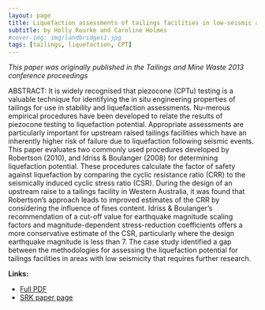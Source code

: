 ```yaml
---
layout: page
title: Liquefaction assessments of tailings facilities in low-seismic areas
subtitle: by Holly Rourke and Caroline Holmes
#cover-img: img/landbridges1.jpg
tags: [tailings, liquefaction, CPT]
---
```


*This paper was originally published in the Tailings and Mine Waste 2013 conference proceedings*

ABSTRACT: It is widely recognised that piezocone (CPTu) testing is a valuable technique for identifying the in situ engineering properties of tailings for use in stability and liquefaction assessments. Nu-merous empirical procedures have been developed to relate the results of piezocone testing to liquefaction potential.  Appropriate assessments are particularly important for upstream raised tailings facilities which have an inherently higher risk of failure due to liquefaction following seismic events.  This paper evaluates two commonly used procedures developed by Robertson (2010), and Idriss & Boulanger (2008) for determining liquefaction potential.  These procedures calculate the factor of safety against liquefaction by comparing the cyclic resistance ratio (CRR) to the seismically induced cyclic stress ratio (CSR).  During the design of an upstream raise to a tailings facility in Western Australia, it was found that Robertson’s approach leads to improved estimates of the CRR by considering the influence of fines content.  Idriss & Boulanger’s recommendation of a cut-off value for earthquake magnitude scaling factors and magnitude-dependent stress-reduction coefficients offers a more conservative estimate of the CSR, particularly where the design earthquake magnitude is less than 7. The case study identified a gap between the methodologies for assessing the liquefaction potential for tailings facilities in areas with low seismicity that requires further research.

**Links:** 
 - [Full PDF](https://www.na.srk.com/sites/default/files/file/HRourke_LiqueficationAssessmentsofTailingsFacilities_2013.pdf)
 - [SRK paper page](https://www.na.srk.com/en/publication/au-liquefaction-assessments-tailings-facilities-low-seismic-areas)

